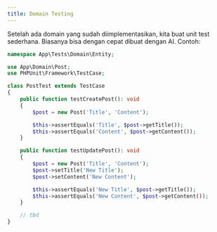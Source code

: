```yaml
---
title: Domain Testing
---
```


Setelah ada domain yang sudah diimplementasikan, kita buat unit test sederhana.
Biasanya bisa dengan cepat dibuat dengan AI. Contoh:

```php title="tests/Domain/Entity/PostTest.php"
namespace App\Tests\Domain\Entity;

use App\Domain\Post;
use PHPUnit\Framework\TestCase;

class PostTest extends TestCase
{
    public function testCreatePost(): void
    {
        $post = new Post('Title', 'Content');

        $this->assertEquals('Title', $post->getTitle());
        $this->assertEquals('Content', $post->getContent());
    }

    public function testUpdatePost(): void
    {
        $post = new Post('Title', 'Content');
        $post->setTitle('New Title');
        $post->setContent('New Content');

        $this->assertEquals('New Title', $post->getTitle());
        $this->assertEquals('New Content', $post->getContent());
    }

    // tbd
}
```
